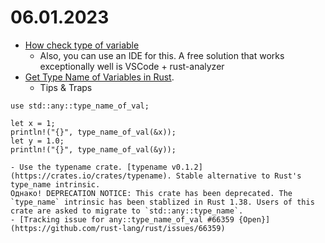 # 06.01.2023
- [How check type of variable](https://users.rust-lang.org/t/how-check-type-of-variable/33845)
	- Also, you can use an IDE for this. A free solution that works exceptionally well is VSCode + rust-analyzer
- [Get Type Name of Variables in Rust](http://www.legendu.net/misc/blog/get-type-name-of-variables-in-rust/).
	- Tips & Traps
```#![feature(type_name_of_val)]
use std::any::type_name_of_val;

let x = 1;
println!("{}", type_name_of_val(&x));
let y = 1.0;
println!("{}", type_name_of_val(&y));
```
	- Use the typename crate. [typename v0.1.2](https://crates.io/crates/typename). Stable alternative to Rust's type_name intrinsic.
	Однако! DEPRECATION NOTICE: This crate has been deprecated. The `type_name` intrinsic has been stablized in Rust 1.38. Users of this crate are asked to migrate to `std::any::type_name`.
	- [Tracking issue for any::type_name_of_val #66359 {Open}](https://github.com/rust-lang/rust/issues/66359)